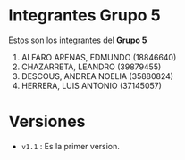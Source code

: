 # Integrantes Grupo 5

Estos son los integrantes del **Grupo 5**

1. ALFARO ARENAS, EDMUNDO (18846640)
1. CHAZARRETA, LEANDRO (39879455)
1. DESCOUS, ANDREA NOELIA (35880824)
1. HERRERA, LUIS ANTONIO (37145057)

# Versiones 

- `v1.1` : Es la primer version.
